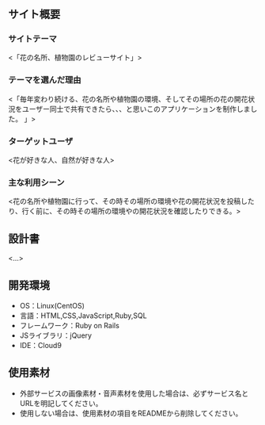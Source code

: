 # <FLOWER FIELD>

## サイト概要
### サイトテーマ
<「花の名所、植物園のレビューサイト」>

### テーマを選んだ理由
<「毎年変わり続ける、花の名所や植物園の環境、そしてその場所の花の開花状況をユーザー同士で共有できたら、、、と思いこのアプリケーションを制作しました。
」>

### ターゲットユーザ
<花が好きな人、自然が好きな人>

### 主な利用シーン
<花の名所や植物園に行って、その時その場所の環境や花の開花状況を投稿したり、行く前に、その時その場所の環境やの開花状況を確認したりできる。>

## 設計書
<...>

## 開発環境
- OS：Linux(CentOS)
- 言語：HTML,CSS,JavaScript,Ruby,SQL
- フレームワーク：Ruby on Rails
- JSライブラリ：jQuery
- IDE：Cloud9

## 使用素材
- 外部サービスの画像素材・音声素材を使用した場合は、必ずサービス名とURLを明記してください。
- 使用しない場合は、使用素材の項目をREADMEから削除してください。